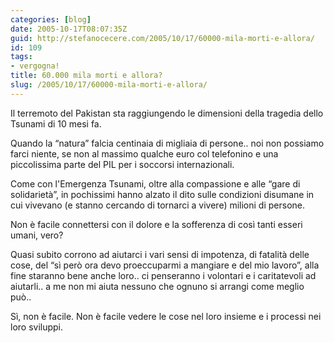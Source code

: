 ```yaml
---
categories: [blog]
date: 2005-10-17T08:07:35Z
guid: http://stefanocecere.com/2005/10/17/60000-mila-morti-e-allora/
id: 109
tags:
- vergogna!
title: 60.000 mila morti e allora?
slug: /2005/10/17/60000-mila-morti-e-allora/
---
```


Il terremoto del Pakistan sta raggiungendo le dimensioni della tragedia dello Tsunami di 10 mesi fa.
  
Quando la &#x201c;natura&#x201d; falcia centinaia di migliaia di persone.. noi non possiamo farci niente, se non al massimo qualche euro col telefonino e una piccolissima parte del PIL per i soccorsi internazionali.
  
Come con l'Emergenza Tsunami, oltre alla compassione e alle &#x201c;gare di solidarietà&#x201d;, in pochissimi hanno alzato il dito sulle condizioni disumane in cui vivevano (e stanno cercando di tornarci a vivere) milioni di persone.
  
Non è facile connettersi con il dolore e la sofferenza di così tanti esseri umani, vero?
  
Quasi subito corrono ad aiutarci i vari sensi di impotenza, di fatalità delle cose, del &#x201c;sì però ora devo proeccuparmi a mangiare e del mio lavoro&#x201d;, alla fine staranno bene anche loro.. ci penseranno i volontari e i caritatevoli ad aiutarli.. a me non mi aiuta nessuno che ognuno si arrangi come meglio può..
  
Sì, non è facile. Non è facile vedere le cose nel loro insieme e i processi nei loro sviluppi.